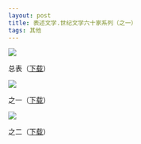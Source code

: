 ```yaml
---
layout: post
title: 表述文学.世纪文学六十家系列（之一）
tags: 其他
---
```


![](http://image.cpxxpc.com/biaoshu3-1.jpg-700)

总表（[下载](http://down.cpxxpc.com/liushijia0.doc)）

![](http://image.cpxxpc.com/biaoshu3-2.jpg-700)

之一（[下载](http://down.cpxxpc.com/liushijia1.doc)）

![](http://image.cpxxpc.com/biaoshu3-3.jpg-700)

之二（[下载](http://down.cpxxpc.com/liushijia2.doc)）

